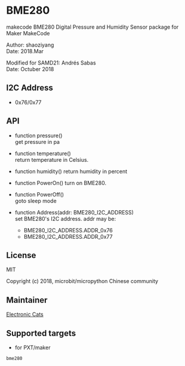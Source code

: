 # BME280

makecode BME280 Digital Pressure and Humidity Sensor package for Maker MakeCode  

Author: shaoziyang  
Date:   2018.Mar  

Modified for SAMD21: Andrés Sabas  
Date:   Octuber 2018 

## I2C Address  

- 0x76/0x77  

## API

- function pressure()  
get pressure in pa  

- function temperature()  
return temperature in Celsius.

- function humidity()
return humidity in percent

- function PowerOn()
turn on BME280.

- function PowerOff()  
goto sleep mode  

- function Address(addr: BME280_I2C_ADDRESS)  
set BME280's I2C address. addr may be:  
  - BME280_I2C_ADDRESS.ADDR_0x76
  - BME280_I2C_ADDRESS.ADDR_0x77

## License

MIT

Copyright (c) 2018, microbit/micropython Chinese community  

## Maintainer

[Electronic Cats](https://github.com/ElectronicCats)

## Supported targets

* for PXT/maker

```package
bme280
```